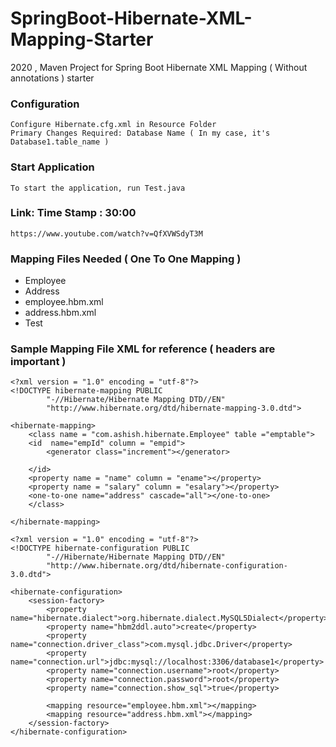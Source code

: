 # SpringBoot-Hibernate-XML-Mapping-Starter
2020 , Maven Project for Spring Boot Hibernate XML Mapping ( Without annotations ) starter 

### Configuration
```
Configure Hibernate.cfg.xml in Resource Folder
Primary Changes Required: Database Name ( In my case, it's Database1.table_name )
```
### Start Application
``` 
To start the application, run Test.java 
```


### Link: Time Stamp : 30:00
``` 
https://www.youtube.com/watch?v=QfXVWSdyT3M
```


### Mapping Files Needed ( One To One Mapping )
- Employee
- Address
- employee.hbm.xml
- address.hbm.xml
- Test

### Sample Mapping File XML for reference ( headers are important )
```
<?xml version = "1.0" encoding = "utf-8"?>
<!DOCTYPE hibernate-mapping PUBLIC
        "-//Hibernate/Hibernate Mapping DTD//EN"
        "http://www.hibernate.org/dtd/hibernate-mapping-3.0.dtd">

<hibernate-mapping>
    <class name = "com.ashish.hibernate.Employee" table ="emptable">
    <id  name="empId" column = "empid">
        <generator class="increment"></generator>

    </id>
    <property name = "name" column = "ename"></property>
    <property name = "salary" column = "esalary"></property>
    <one-to-one name="address" cascade="all"></one-to-one>
    </class>

</hibernate-mapping>

```


```
<?xml version = "1.0" encoding = "utf-8"?>
<!DOCTYPE hibernate-configuration PUBLIC
        "-//Hibernate/Hibernate Mapping DTD//EN"
        "http://www.hibernate.org/dtd/hibernate-configuration-3.0.dtd">

<hibernate-configuration>
    <session-factory>
        <property name="hibernate.dialect">org.hibernate.dialect.MySQL5Dialect</property>
        <property name="hbm2ddl.auto">create</property>
        <property name="connection.driver_class">com.mysql.jdbc.Driver</property>
        <property name="connection.url">jdbc:mysql://localhost:3306/database1</property>
        <property name="connection.username">root</property>
        <property name="connection.password">root</property>
        <property name="connection.show_sql">true</property>

        <mapping resource="employee.hbm.xml"></mapping>
        <mapping resource="address.hbm.xml"></mapping>
    </session-factory>
</hibernate-configuration>


```
